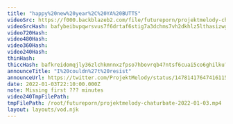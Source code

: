 ```yaml
---
title: "happy%20new%20year%2C%20YA%20BUTTS"
videoSrc: https://f000.backblazeb2.com/file/futureporn/projektmelody-chaturbate-2022-01-03.mp4
videoSrcHash: bafybeibvpqwrsvus7f6drtaf6stig7a3dchms7vh2dkhlz5lthasizwg5m?filename=projektmelody-chaturbate-2022-01-03.mp4
video720Hash: 
video480Hash: 
video360Hash: 
video240Hash: 
thinHash: 
thiccHash: bafkreidomqjly36zlchkmnnxzfpso7hbovrqb47ntsf6cuai5co6ghilku?filename=20220103T221000Z-thicc.jpg
announceTitle: "I%20couldn%27t%20resist"
announceUrl: https://twitter.com/ProjektMelody/status/1478141764741611527
date: 2022-01-03T22:10:00.000Z
note: Missing first ??? minutes
video240TmpFilePath: 
tmpFilePath: /root/futureporn/projektmelody-chaturbate-2022-01-03.mp4
layout: layouts/vod.njk
---
```

